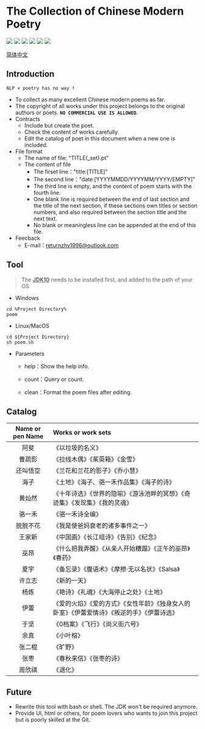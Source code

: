 
# The Collection of Chinese Modern Poetry

![](https://img.shields.io/badge/only-bot-green)
![](https://img.shields.io/badge/zh-poetry-red)
![](https://img.shields.io/badge/%E2%9D%A4-academic-blue)
![](https://img.shields.io/badge/poems-1152-yellowgreen)
![](https://img.shields.io/badge/poets-20-lightgrey)
![](https://img.shields.io/github/repo-size/sheepzh/poetry)

[简体中文](README.md)

## Introduction

```
NLP × poetry has no way !
```
+ To collect as many excellent Chinese modern poems as far.
+ The copyright of all works under this project belongs to the original authors or poets. **`NO COMMERCIAL USE IS ALLOWED`**.
+ Contracts
	+ Include but create the poet.
	+ Check the content of works carefully.
	+ Edit the catalog of poet in this document when a new one is included.
+ File format
	+ The name of file: "TITLE(_set).pt"
	+ The content of file
		+ The firset line："title:[TITLE]"
		+ The second line："date:[YYYYMMDD/YYYYMM/YYYY/EMPTY]"
		+ The third line is empty, and the content of poem starts with the fourth line.
		+ One blank line is required between the end of last section and the title of the next section, if these sections own titles or section numbers, and also required between the section title and the next text.
		+ No blank or meaningless line can be appended at the end of this file.
+ Feecback
	+ E-mail：returnzhy1996@outlook.com
	
## Tool

>The <u>**JDK10**</u> needs to be installed first, and added to the path of your OS.

+ Windows

```batch
cd %Project Directory%
poem
```

+ Linux/MacOS
```shell
cd ${Project Directory}
sh poem.sh
```

+ Parameters

	+ help：Show the help info.
	
	+ count：Query or count.

	+ clean：Format the poem files after editing.

## Catalog

|Name or pen Name|Works or work sets
|:-:|:-|
|阿斐|《以垃圾的名义》
|曹疏影|《拉线木偶》《茱萸箱》《金雪》
|还叫悟空|《兰花和兰花的影子》《乔小慧》
|海子|《土地》《海子、骆一禾作品集》《海子的诗》
|黄灿然|《十年诗选》《世界的隐喻》《游泳池畔的冥想》《奇迹集》《发现集》《我的灵魂》
|骆一禾|《骆一禾诗全编》
|脱脱不花|《我是使爸妈衰老的诸多事件之一》
|王家新|《中国画》《长江组诗》《告别》《纪念》
|巫昂|《什么把我弄醒》《从亲人开始糟蹋》《正午的巫昂》《春药》
|夏宇|《备忘录》《腹语术》《摩擦·无以名状》《Salsa》
|许立志|《新的一天》
|杨炼|《艳诗》《礼魂》《大海停止之处》《土地》
|伊蕾|《爱的火焰》《爱的方式》《女性年龄》《独身女人的卧室》《伊蕾爱情诗》《叛逆的手》《伊蕾诗选》
|于坚|《0档案》《飞行》《尚义街六号》
|余真|《小叶榕》
|张二棍|《旷野》
|张枣|《春秋来信》《张枣的诗》
|周欣祺|《退化》

## Future

+ Rewrite this tool with bash or shell. The JDK won't be required anymore.
+ Provide UI, html or others, for poem lovers who wants to join this project but is poorly skilled at the Git.
